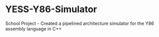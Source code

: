 # YESS-Y86-Simulator
School Project - Created a pipelined architecture simulator for the Y86 assembly language in C++
